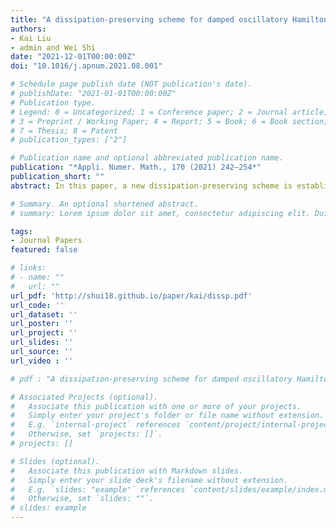```yaml
---
title: "A dissipation-preserving scheme for damped oscillatory Hamiltonian systems based on splitting"
authors:
- Kai Liu
- admin and Wei Shi
date: "2021-12-01T00:00:00Z"
doi: "10.1016/j.apnum.2021.08.001"

# Schedule page publish date (NOT publication's date).
# publishDate: "2021-01-01T00:00:00Z"
# Publication type.
# Legend: 0 = Uncategorized; 1 = Conference paper; 2 = Journal article;
# 3 = Preprint / Working Paper; 4 = Report; 5 = Book; 6 = Book section;
# 7 = Thesis; 8 = Patent
# publication_types: ["2"]

# Publication name and optional abbreviated publication name.
publication: "*Appli. Numer. Math., 170 (2021) 242–254*"
publication_short: ""
abstract: In this paper, a new dissipation-preserving scheme is established for weakly dissipative perturbations of oscillatory Hamiltonian systems. The system exhibits a nonlinear oscillatory structure. The main oscillation is governed by a matrix M and the damping is governed by a matrix Γ. The new scheme preserves the oscillatory structure of the systems by incorporating the matrix M in the scheme based on the idea of ERKN methods. Meanwhile, the discrete gradient and splitting are used to construct the scheme such that the numerical solution possesses a nearly correct damping rate of the system. A main feature of the new scheme is that a relatively large stepsize can be chosen since the convergence of the implicit iterations in the scheme is shown to be independent of the matrices M and Γ. Three numerical experiments of perturbed Hamiltonian systems are conducted to show the effectiveness and the efficiency of the new scheme in comparison with the traditional discrete gradient methods.

# Summary. An optional shortened abstract.
# summary: Lorem ipsum dolor sit amet, consectetur adipiscing elit. Duis posuere tellus ac convallis placerat. Proin tincidunt magna sed ex sollicitudin condimentum.

tags:
- Journal Papers
featured: false

# links:
# - name: ""
#   url: ""
url_pdf: 'http://shui18.github.io/paper/kai/dissp.pdf'
url_code: ''
url_dataset: ''
url_poster: ''
url_project: ''
url_slides: ''
url_source: ''
url_video : ''

# pdf : "A dissipation-preserving scheme for damped oscillatory Hamiltonian systems based on splitting"

# Associated Projects (optional).
#   Associate this publication with one or more of your projects.
#   Simply enter your project's folder or file name without extension.
#   E.g. `internal-project` references `content/project/internal-project/index.md`.
#   Otherwise, set `projects: []`.
# projects: []

# Slides (optional).
#   Associate this publication with Markdown slides.
#   Simply enter your slide deck's filename without extension.
#   E.g. `slides: "example"` references `content/slides/example/index.md`.
#   Otherwise, set `slides: ""`.
# slides: example
---
```

